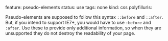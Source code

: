 feature: pseudo-elements
status: use
tags: none
kind: css
polyfillurls:

Pseudo-elements are supposed to follow this syntax `::before` and `::after`. But, if you intend to support IE7+, you would have to use `:before` and `:after`. Use these to provide only additional information, so when they are unsupported they do not destroy the readability of your page. 
